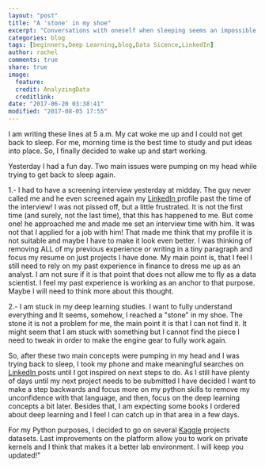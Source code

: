 ```yaml
---
layout: "post"
title: "A 'stone' in my shoe"
excerpt: "Conversations with oneself when sleeping seems an impossible task"
categories: blog
tags: [beginners,Deep Learning,blog,Data Sicence,LinkedIn]
author: rachel
comments: true
share: true
image:
  feature:
  credit: AnalyzingData
  creditlink:
date: "2017-06-20 03:38:41"
modified: "2017-08-05 17:55"
---
```


I am writing these lines at 5 a.m. My cat woke me up and I could not get back to sleep. For me, morning time is the best time to study and put ideas into place. So, I finally decided to wake up and start working.

Yesterday I had a fun day. Two main issues were pumping on my head while trying to get back to sleep again.

1.- I had to have a  screening interview yesterday at midday. The guy never called me and he even screened again my <a href="https://www.linkedin.com/" target="_blank" rel="noopener">LinkedIn </a>profile past the time of the interview! I was not pissed off, but a little frustrated. It is not the first time (and surely, not the last time), that this has happened to me. But come one! he approached me and made me set an interview time with him. It was not that I applied for a job with him! That made me think that my profile it is not suitable and maybe I have to make it look even better. I was thinking of removing ALL of my previous experience or writing in a tiny paragraph and focus my resume on just projects I have done. My main point is, that I feel I still need to rely on my past experience in finance to dress me up as an analyst. I am not sure if it is that point that does not allow me to fly as a data scientist. I feel my past experience is working as an anchor to that purpose. Maybe I will need to think more about this thought.

2.- I am stuck in my deep learning studies. I want to fully understand everything and It seems,  somehow, I reached a "stone" in my shoe. The stone it is not a problem for me, the main point it is that I can not find it. It might seem that I am stuck with something but I cannot find the piece I need to tweak in order to make the engine gear to fully work again.

So, after these two main concepts were pumping in my head and I was trying back to sleep, I took my phone and make meaningful searches on <a href="https://www.linkedin.com/" target="_blank" rel="noopener">LinkedIn </a>posts until I got inspired on next steps to do. As I still have plenty of days until my next project needs to be submitted I have decided I want to make a step backwards and focus more on my python skills to remove my unconfidence with that language, and then, focus on the deep learning concepts a bit later. Besides that, I am expecting some books I ordered about deep learning and I feel I can catch up in that area in a few days.

For my Python purposes, I decided to go on several <a href="https://www.kaggle.com/" target="_blank" rel="noopener">Kaggle</a> projects datasets. Last improvements on the platform allow you to work on private kernels and I think that makes it a better lab environment. I will keep you updated!"
